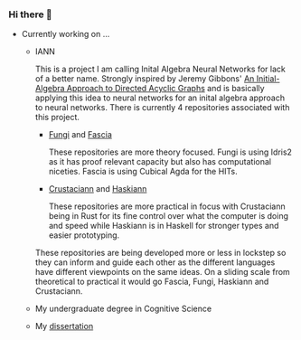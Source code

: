 ### Hi there 👋

- Currently working on ...
    - IANN
        
        This is a project I am calling Inital Algebra Neural Networks for lack of a better name. Strongly inspired by Jeremy Gibbons' [An Initial-Algebra Approach to Directed Acyclic Graphs](https://www.researchgate.net/publication/2423982_An_Initial-Algebra_Approach_to_Directed_Acyclic_Graphs) and is basically applying this idea to neural networks for an inital algebra approach to neural networks. There is currently 4 repositories associated with this project.
       
       - [Fungi](https://github.com/jakeKonrad/Fungi) and [Fascia](https://github.com/jakeKonrad/Fascia)
           
           These repositories are more theory focused. Fungi is using Idris2 as it has proof relevant capacity but also has computational niceties. Fascia is using Cubical Agda for the HITs.
           
       - [Crustaciann](https://github.com/jakeKonrad/Crustaciann) and [Haskiann](https://github.com/jakeKonrad/Haskiann)

           These repositories are more practical in focus with Crustaciann being in Rust for its fine control over what the computer is doing and speed while Haskiann is in Haskell for stronger types and easier prototyping.
           
       These repositories are being developed more or less in lockstep so they can inform and guide each other as the different languages have different viewpoints on the same ideas. On a sliding scale from theoretical to practical it would go Fascia, Fungi, Haskiann and Crustaciann.
       
   - My undergraduate degree in Cognitive Science
   - My [dissertation](https://github.com/jakeKonrad/graphkv) 

<!--
**jakeKonrad/jakeKonrad** is a ✨ _special_ ✨ repository because its `README.md` (this file) appears on your GitHub profile.

Here are some ideas to get you started:

- 🔭 I’m currently working on ...
- 🌱 I’m currently learning ...
- 👯 I’m looking to collaborate on ...
- 🤔 I’m looking for help with ...
- 💬 Ask me about ...
- 📫 How to reach me: ...
- 😄 Pronouns: ...
- ⚡ Fun fact: ...
-->
